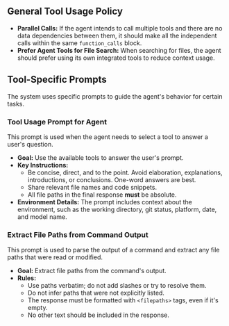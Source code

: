 ## General Tool Usage Policy

- **Parallel Calls:** If the agent intends to call multiple tools and there are no data dependencies between them, it should make all the independent calls within the same `function_calls` block.
- **Prefer Agent Tools for File Search:** When searching for files, the agent should prefer using its own integrated tools to reduce context usage.

## Tool-Specific Prompts

The system uses specific prompts to guide the agent's behavior for certain tasks.

### Tool Usage Prompt for Agent

This prompt is used when the agent needs to select a tool to answer a user's question.

- **Goal:** Use the available tools to answer the user's prompt.
- **Key Instructions:**
  - Be concise, direct, and to the point. Avoid elaboration, explanations, introductions, or conclusions. One-word answers are best.
  - Share relevant file names and code snippets.
  - All file paths in the final response **must** be absolute.
- **Environment Details:** The prompt includes context about the environment, such as the working directory, git status, platform, date, and model name.

### Extract File Paths from Command Output

This prompt is used to parse the output of a command and extract any file paths that were read or modified.

- **Goal:** Extract file paths from the command's output.
- **Rules:**
  - Use paths verbatim; do not add slashes or try to resolve them.
  - Do not infer paths that were not explicitly listed.
  - The response must be formatted with `<filepaths>` tags, even if it's empty.
  - No other text should be included in the response.
